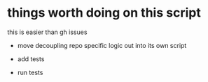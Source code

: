 # things worth doing on this script

this is easier than gh issues

* move decoupling repo specific logic out into its own script

* add tests

* run tests